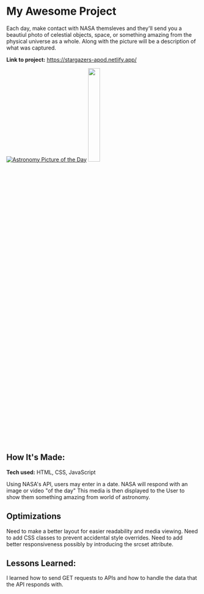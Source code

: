 # My Awesome Project
Each day, make contact with NASA themsleves and they'll send you a beautiul photo of celestial objects, space, or something amazing from the physical universe as a whole. Along with the picture will be a description of what was captured.

**Link to project:** https://stargazers-apod.netlify.app/

[![Astronomy Picture of the Day](https://i.gyazo.com/b9355f51b24d3c049b473152dff5fcf0.gif)](https://gyazo.com/b9355f51b24d3c049b473152dff5fcf0)
<img src="/img/astronomy.gif?raw=true" width="25%">

## How It's Made:

**Tech used:** HTML, CSS, JavaScript

Using NASA's API, users may enter in a date. NASA will respond with an image or video "of the day" This media is then displayed to the User to show them something amazing from world of astronomy.

## Optimizations

Need to make a better layout for easier readability and media viewing. Need to add CSS classes to prevent accidental style overrides. Need to add better responsiveness possibly by introducing the srcset attribute.

## Lessons Learned:

I learned how to send GET requests to APIs and how to handle the data that the API responds with.
